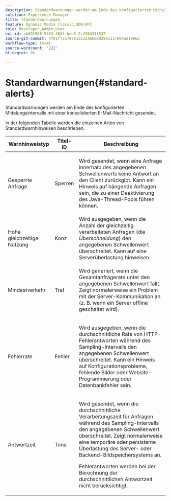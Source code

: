 ```yaml
---
description: Standardwarnungen werden am Ende des konfigurierten Mittelungsintervalls mit einer konsolidierten E-Mail-Nachricht gesendet.
solution: Experience Manager
title: Standardwarnungen
feature: Dynamic Media Classic,SDK/API
role: Developer,Admin,User
exl-id: eb691988-9f03-463f-bed5-2c230431f537
source-git-commit: 4f81f755789613222a66bed2961117604ae19e62
workflow-type: tm+mt
source-wordcount: '222'
ht-degree: 0%

---
```


# Standardwarnungen{#standard-alerts}

Standardwarnungen werden am Ende des konfigurierten Mittelungsintervalls mit einer konsolidierten E-Mail-Nachricht gesendet.

In der folgenden Tabelle werden die einzelnen Arten von Standardwarnhinweisen beschrieben.

<table id="table_02611F1B920E48A6973BFA969CA564EB"> 
 <thead> 
  <tr> 
   <th class="entry"> <b>Warnhinweistyp</b> </th> 
   <th class="entry"> <b>Titel-ID</b> </th> 
   <th class="entry"> <b>Beschreibung</b> </th> 
  </tr> 
 </thead>
 <tbody> 
  <tr> 
   <td> <p>Gesperrte Anfrage </p> </td> 
   <td> <p>Sperren </p> </td> 
   <td> <p>Wird gesendet, wenn eine Anfrage innerhalb des angegebenen Schwellenwerts keine Antwort an den Client zurückgibt. Kann ein Hinweis auf hängende Anfragen sein, die zu einer Deaktivierung des Java-Thread-Pools führen können. </p> </td> 
  </tr> 
  <tr> 
   <td> <p>Hohe gleichzeitige Nutzung </p> </td> 
   <td> <p>Konz </p> </td> 
   <td> Wird ausgegeben, wenn die Anzahl der gleichzeitig verarbeiteten Anfragen (die <i>Überschneidung</i>) den angegebenen Schwellenwert überschreitet. Kann auf eine Serverüberlastung hinweisen. </td> 
  </tr> 
  <tr> 
   <td> <p>Mindestverkehr </p> </td> 
   <td> <p>Traf </p> </td> 
   <td> <p>Wird generiert, wenn die Gesamtanfragerate unter den angegebenen Schwellenwert fällt. Zeigt normalerweise ein Problem mit der Server-Kommunikation an (z. B. wenn ein Server offline geschaltet wird). </p> </td> 
  </tr> 
  <tr> 
   <td> <p>Fehlerrate </p> </td> 
   <td> <p>Fehler </p> </td> 
   <td> <p>Wird ausgegeben, wenn die durchschnittliche Rate von HTTP-Fehlerantworten während des Sampling-Intervalls den angegebenen Schwellenwert überschreitet. Kann ein Hinweis auf Konfigurationsprobleme, fehlende Bilder oder Website-Programmierung oder Datenbankfehler sein. </p> </td> 
  </tr> 
  <tr> 
   <td> <p>Antwortzeit </p> </td> 
   <td> <p>Time </p> </td> 
   <td> <p>Wird gesendet, wenn die durchschnittliche Verarbeitungszeit für Anfragen während des Sampling-Intervalls den angegebenen Schwellenwert überschreitet. Zeigt normalerweise eine temporäre oder persistente Überlastung des Server- oder Backend-Bildspeichersystems an. </p> <p>Fehlerantworten werden bei der Berechnung der durchschnittlichen Antwortzeit nicht berücksichtigt. </p> </td> 
  </tr> 
 </tbody> 
</table>
